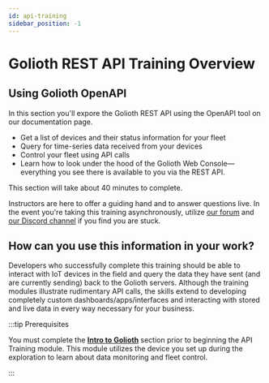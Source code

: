 ```yaml
---
id: api-training
sidebar_position: -1
---
```


# Golioth REST API Training Overview

## Using Golioth OpenAPI

In this section you'll expore the Golioth REST API using the OpenAPI tool on our
documentation page.

* Get a list of devices and their status information for your fleet
* Query for time-series data received from your devices
* Control your fleet using API calls
* Learn how to look under the hood of the Golioth Web Console&mdash;everything
  you see there is available to you via the REST API.

This section will take about 40 minutes to complete.

Instructors are here to offer a guiding hand and to answer questions live. In
the event you're taking this training asynchronously, utilize [our
forum](https://forum.golioth.io) and [our Discord
channel](https://golioth.io/discord) if you find you are stuck.

## How can you use this information in your work?

Developers who successfully complete this training should be able to interact
with IoT devices in the field and query the data they have sent (and are
currently sending) back to the Golioth servers. Although the training modules
illustrate rudimentary API calls, the skills extend to developing completely
custom dashboards/apps/interfaces and interacting with stored and live data in
every way necessary for your business.

:::tip Prerequisites

You must complete the [**Intro to Golioth**](/docs/golioth-exploration) section
prior to beginning the API Training module. This module utilizes the device you
set up during the exploration to learn about data monitoring and fleet control.

:::

